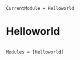 ```@meta
CurrentModule = Helloworld
```

# Helloworld

```@index
```

```@autodocs
Modules = [Helloworld]
```
